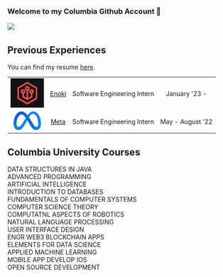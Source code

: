 ### Welcome to my Columbia Github Account 👋

[![](https://img.shields.io/badge/LinkedIn-blue)](https://www.linkedin.com/in/sergionahas/)

## Previous Experiences

You can find my resume [here]().

| | | | |
|:--:|:--:|:--:|:--:|
| <img width="75" src="./enoki.png" alt="Enoki"></img> | [Enoki](https://enoki.so) | Software Engineering Intern | January '23 - |
| <img width="75" src="./meta.png" alt="Meta"></img> | [Meta](https://meta.com) | Software Engineering Intern | May - August '22 |

## Columbia University Courses

DATA STRUCTURES IN JAVA  
ADVANCED PROGRAMMING  
ARTIFICIAL INTELLIGENCE  
INTRODUCTION TO DATABASES  
FUNDAMENTALS OF COMPUTER SYSTEMS  
COMPUTER SCIENCE THEORY  
COMPUTATNL ASPECTS OF ROBOTICS  
NATURAL LANGUAGE PROCESSING  
USER INTERFACE DESIGN  
ENGR WEB3 BLOCKCHAIN APPS  
ELEMENTS FOR DATA SCIENCE  
APPLIED MACHINE LEARNING  
MOBILE APP DEVELOP IOS  
OPEN SOURCE DEVELOPMENT  

